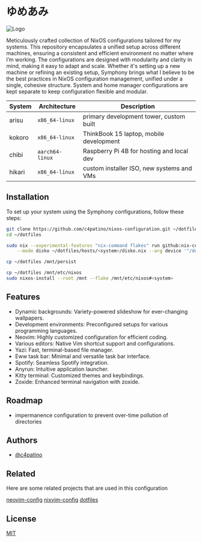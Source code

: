 # ゆめあみ

![Logo](./demo.png)

Meticulously crafted collection of NixOS configurations tailored for my systems. This repository encapsulates a unified setup across different machines, ensuring a consistent and efficient environment no matter where I’m working. The configurations are designed with modularity and clarity in mind, making it easy to adapt and scale. Whether it's setting up a new machine or refining an existing setup, Symphony brings what I believe to be the best practices in NixOS configuration management, unified under a single, cohesive structure. System and home manager configurations are kept separate to keep configuration flexible and modular.

| System 	| Architecture                   	| Description                               	|
|--------	|--------------------------------	|-------------------------------------------	|
| arisu  	| `x86_64-linux`                 	| primary development tower, custom built   	|
| kokoro 	| `x86_64-linux`                 	| ThinkBook 15 laptop, mobile development   	|
| chibi 	| `aarch64-linux`                	| Raspberry Pi 4B for hosting and local dev 	|
| hikari 	| `x86_64-linux`                	| custom installer ISO, new systems and VMs 	|


## Installation

To set up your system using the Symphony configurations, follow these steps:

```bash
git clone https://github.com/c4patino/nixos-configuration.git ~/dotfiles
cd ~/dotfiles

sudo nix --experimental-features "nix-command flakes" run github:nix-community/disko -- \
    --mode disko ~/dotfiles/hosts/<system>/disko.nix --arg device '"/dev/<device>"'

cp ~/dotfiles /mnt/persist

cp ~/dotfiles /mnt/etc/nixos
sudo nixos-install --root /mnt --flake /mnt/etc/nixos#<system>
```
    
## Features

- Dynamic backgrounds: Variety-powered slideshow for ever-changing wallpapers.
- Development environments: Preconfigured setups for various programming languages.
- Neovim: Highly customized configuration for efficient coding.
- Various editors: Native Vim shortcut support and configurations.
- Yazi: Fast, terminal-based file manager.
- Eww task bar: Minimal and versatile task bar interface.
- Spotify: Seamless Spotify integration.
- Anyrun: Intuitive application launcher.
- Kitty terminal: Customized themes and keybindings.
- Zoxide: Enhanced terminal navigation with zoxide.


## Roadmap
- impermanence configuration to prevent over-time pollution of directories


## Authors

- [@c4patino](https://www.github.com/c4patino)


## Related

Here are some related projects that are used in this configuration

[neovim-config](https://github.com/c4patino/neovim-config)
[nixvim-config](https://github.com/c4patino/nixvim-config)
[dotfiles](https://github.com/c4patino/dotfiles)


## License

[MIT](https://choosealicense.com/licenses/mit/)

